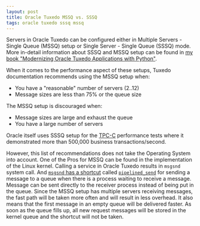 ```yaml
---
layout: post
title: Oracle Tuxedo MSSQ vs. SSSQ
tags: oracle tuxedo sssq mssq
---
```


Servers in Oracle Tuxedo can be configured either in Multiple Servers - Single Queue (MSSQ) setup or Single Server - Single Queue (SSSQ) mode. More in-detail information about SSSQ and MSSQ setup can be found in [my book "Modernizing Oracle Tuxedo Applications with Python"](https://amzn.to/3ljktiH).

When it comes to the performance aspect of these setups, Tuxedo documentation recommends using the MSSQ setup when:

- You have a "reasonable" number of servers (2..12)
- Message sizes are less than 75% or the queue size

The MSSQ setup is discouraged when:

- Message sizes are large and exhaust the queue
- You have a large number of servers

Oracle itself uses SSSQ setup for the [TPC-C](http://www.tpc.org/tpcc/) performance tests where it demonstrated more than 500,000 business transactions/second.

However, this list of recommendations does not take the Operating System into account. One of the Pros for MSSQ can be found in the implementation of the Linux kernel. Calling a service in Oracle Tuxedo results in `msgsnd` system call. And [`msgsnd` has a shortcut](https://github.com/torvalds/linux/blob/master/ipc/msg.c#L931) called [`pipelined_send`](https://github.com/torvalds/linux/blob/master/ipc/msg.c#L808) for sending a message to a queue when there is a process waiting to receive a message.
Message can be sent directly to the receiver process instead of being put in the queue. Since the MSSQ setup has multiple servers receiving messages, the fast path will be taken more often and will result in less overhead. It also means that the first message in an empty queue will be delivered faster. As soon as the queue fills up, all new request messages will be stored in the kernel queue and the shortcut will not be taken.
